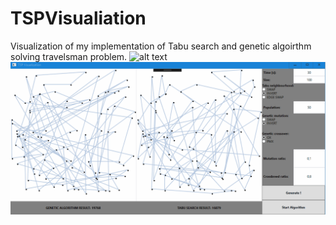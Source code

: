 # TSPVisualiation
Visualization of my implementation of Tabu search and genetic algoirthm solving travelsman problem.
![alt text](https://thumbs.gfycat.com/QuarterlySnivelingGrosbeak-size_restricted.gif)
![alt text](tspgit.gif)
